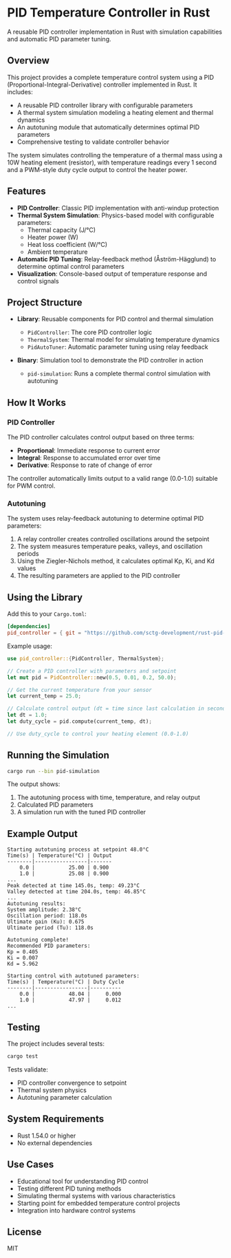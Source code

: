 # PID Temperature Controller in Rust

A reusable PID controller implementation in Rust with simulation capabilities and automatic PID parameter tuning.

## Overview

This project provides a complete temperature control system using a PID (Proportional-Integral-Derivative) controller implemented in Rust. It includes:

- A reusable PID controller library with configurable parameters
- A thermal system simulation modeling a heating element and thermal dynamics
- An autotuning module that automatically determines optimal PID parameters
- Comprehensive testing to validate controller behavior

The system simulates controlling the temperature of a thermal mass using a 10W heating element (resistor), with temperature readings every 1 second and a PWM-style duty cycle output to control the heater power.

## Features

- **PID Controller**: Classic PID implementation with anti-windup protection
- **Thermal System Simulation**: Physics-based model with configurable parameters:
  - Thermal capacity (J/°C)
  - Heater power (W)
  - Heat loss coefficient (W/°C)
  - Ambient temperature
- **Automatic PID Tuning**: Relay-feedback method (Åström-Hägglund) to determine optimal control parameters
- **Visualization**: Console-based output of temperature response and control signals

## Project Structure

- **Library**: Reusable components for PID control and thermal simulation
  - `PidController`: The core PID controller logic
  - `ThermalSystem`: Thermal model for simulating temperature dynamics
  - `PidAutoTuner`: Automatic parameter tuning using relay feedback

- **Binary**: Simulation tool to demonstrate the PID controller in action
  - `pid-simulation`: Runs a complete thermal control simulation with autotuning

## How It Works

### PID Controller

The PID controller calculates control output based on three terms:
- **Proportional**: Immediate response to current error
- **Integral**: Response to accumulated error over time
- **Derivative**: Response to rate of change of error

The controller automatically limits output to a valid range (0.0-1.0) suitable for PWM control.

### Autotuning

The system uses relay-feedback autotuning to determine optimal PID parameters:

1. A relay controller creates controlled oscillations around the setpoint
2. The system measures temperature peaks, valleys, and oscillation periods
3. Using the Ziegler-Nichols method, it calculates optimal Kp, Ki, and Kd values
4. The resulting parameters are applied to the PID controller

## Using the Library

Add this to your `Cargo.toml`:

```toml
[dependencies]
pid_controller = { git = "https://github.com/sctg-development/rust-pid-controller.git" }
```

Example usage:

```rust
use pid_controller::{PidController, ThermalSystem};

// Create a PID controller with parameters and setpoint
let mut pid = PidController::new(0.5, 0.01, 0.2, 50.0);

// Get the current temperature from your sensor
let current_temp = 25.0;

// Calculate control output (dt = time since last calculation in seconds)
let dt = 1.0;
let duty_cycle = pid.compute(current_temp, dt);

// Use duty_cycle to control your heating element (0.0-1.0)
```

## Running the Simulation

```bash
cargo run --bin pid-simulation
```

The output shows:
1. The autotuning process with time, temperature, and relay output
2. Calculated PID parameters
3. A simulation run with the tuned PID controller

## Example Output

```
Starting autotuning process at setpoint 48.0°C
Time(s) | Temperature(°C) | Output
--------|-----------------|-------
    0.0 |           25.00 | 0.900
    1.0 |           25.08 | 0.900
...
Peak detected at time 145.0s, temp: 49.23°C
Valley detected at time 204.0s, temp: 46.85°C
...
Autotuning results:
System amplitude: 2.38°C
Oscillation period: 118.0s
Ultimate gain (Ku): 0.675
Ultimate period (Tu): 118.0s

Autotuning complete!
Recommended PID parameters:
Kp = 0.405
Ki = 0.007
Kd = 5.962

Starting control with autotuned parameters:
Time(s) | Temperature(°C) | Duty Cycle
--------|-----------------|----------
    0.0 |           48.04 |     0.000
    1.0 |           47.97 |     0.012
...
```

## Testing

The project includes several tests:

```bash
cargo test
```

Tests validate:
- PID controller convergence to setpoint
- Thermal system physics
- Autotuning parameter calculation

## System Requirements

- Rust 1.54.0 or higher
- No external dependencies

## Use Cases

- Educational tool for understanding PID control
- Testing different PID tuning methods
- Simulating thermal systems with various characteristics
- Starting point for embedded temperature control projects
- Integration into hardware control systems

## License

MIT